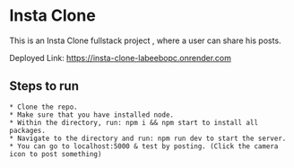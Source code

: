 # Insta Clone

This is an Insta Clone fullstack project , where a user can share his posts.

Deployed Link: https://insta-clone-labeebopc.onrender.com

## Steps to run 

    * Clone the repo.
    * Make sure that you have installed node.
    * Within the directory, run: npm i && npm start to install all packages.
    * Navigate to the directory and run: npm run dev to start the server.
    * You can go to localhost:5000 & test by posting. (Click the camera icon to post something)
